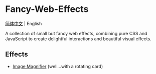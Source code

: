 # Fancy-Web-Effects

[简体中文](README.zh-CN.md) | English

A collection of small but fancy web effects, combining pure CSS and JavaScript to create delightful interactions and beautiful visual effects.

## Effects

- [Image Magnifier](image_magnifier/readme.md) (well...with a rotating card)
